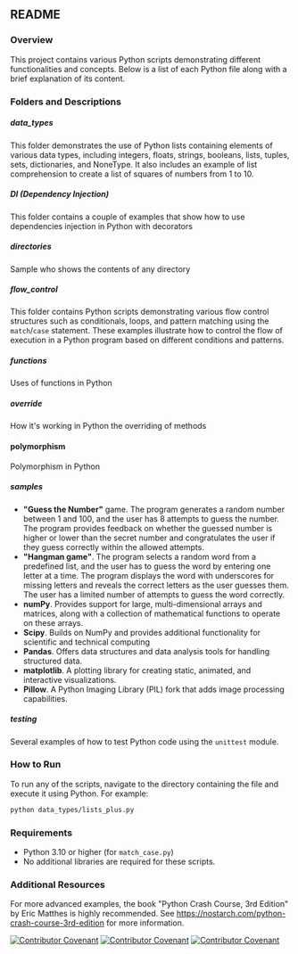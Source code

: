 

## README

### Overview
This project contains various Python scripts demonstrating different functionalities and concepts. Below is a list of each Python file along with a brief explanation of its content.

### Folders and Descriptions

##### data_types
This folder demonstrates the use of Python lists containing elements of various data types, including integers, floats, strings, booleans, lists, tuples, sets, dictionaries, and NoneType. It also includes an example of list comprehension to create a list of squares of numbers from 1 to 10.

##### DI (Dependency Injection)
This folder contains a couple of examples that show how to use dependencies injection in Python with decorators

##### directories
Sample who shows the contents of any directory

##### flow_control
This folder contains Python scripts demonstrating various flow control structures such as conditionals, loops, and pattern matching using the `match`/`case` statement. These examples illustrate how to control the flow of execution in a Python program based on different conditions and patterns.

##### functions
Uses of functions in Python

##### override
How it's working in Python the overriding of methods

#### polymorphism
Polymorphism in Python


##### samples
* **"Guess the Number"** game. The program generates a random number between 1 and 100, and the user has 8 attempts to guess the number. The program provides feedback on whether the guessed number is higher or lower than the secret number and congratulates the user if they guess correctly within the allowed attempts.
* **"Hangman game"**. The program selects a random word from a predefined list, and the user has to guess the word by entering one letter at a time. The program displays the word with underscores for missing letters and reveals the correct letters as the user guesses them. The user has a limited number of attempts to guess the word correctly.
* **numPy**. Provides support for large, multi-dimensional arrays and matrices, along with a collection of mathematical functions to operate on these arrays.
* **Scipy**. Builds on NumPy and provides additional functionality for scientific and technical computing
* **Pandas**. Offers data structures and data analysis tools for handling structured data.
* **matplotlib**. A plotting library for creating static, animated, and interactive visualizations.
* **Pillow**. A Python Imaging Library (PIL) fork that adds image processing capabilities.

##### testing
Several examples of how to test Python code using the `unittest` module.



### How to Run
To run any of the scripts, navigate to the directory containing the file and execute it using Python. For example:
```sh
python data_types/lists_plus.py
```

### Requirements
- Python 3.10 or higher (for `match_case.py`)
- No additional libraries are required for these scripts.

### Additional Resources
For more advanced examples, the book "Python Crash Course, 3rd Edition" by Eric Matthes is highly recommended.
See https://nostarch.com/python-crash-course-3rd-edition for more information.



[![Contributor Covenant](https://img.shields.io/badge/Contributor%20Covenant-v2.0%20adopted-ff69b4.svg)](code_of_conduct_EN.md)
[![Contributor Covenant](https://img.shields.io/badge/Contributor%20Covenant-v2.0%20adopted-ff69b4.svg)](code_of_conduct_ES.md)
[![Contributor Covenant](https://img.shields.io/badge/Contributor%20Covenant-v2.0%20adopted-ff69b4.svg)](code_of_conduct_CA.md) 